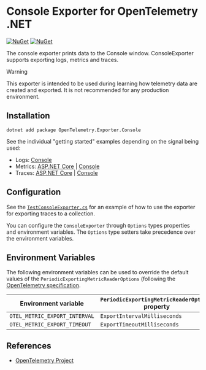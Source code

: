 # Console Exporter for OpenTelemetry .NET

[![NuGet](https://img.shields.io/nuget/v/OpenTelemetry.Exporter.Console.svg)](https://www.nuget.org/packages/OpenTelemetry.Exporter.Console)
[![NuGet](https://img.shields.io/nuget/dt/OpenTelemetry.Exporter.Console.svg)](https://www.nuget.org/packages/OpenTelemetry.Exporter.Console)

The console exporter prints data to the Console window.
ConsoleExporter supports exporting logs, metrics and traces.

> [!WARNING]
> This exporter is intended to be used during learning how telemetry
data are created and exported. It is not recommended for any production
environment.

## Installation

```shell
dotnet add package OpenTelemetry.Exporter.Console
```

See the individual "getting started" examples depending on the signal being
used:

* Logs: [Console](../../docs/logs/getting-started-console/README.md)
* Metrics: [ASP.NET Core](../../docs/metrics/getting-started-aspnetcore/README.md)
  | [Console](../../docs/metrics/getting-started-console/README.md)
* Traces: [ASP.NET Core](../../docs/trace/getting-started-aspnetcore/README.md)
  | [Console](../../docs/trace/getting-started-console/README.md)

## Configuration

See the
[`TestConsoleExporter.cs`](../../examples/Console/TestConsoleExporter.cs) for
an example of how to use the exporter for exporting traces to a collection.

You can configure the `ConsoleExporter` through `Options` types properties
and environment variables.
The `Options` type setters take precedence over the environment variables.

## Environment Variables

The following environment variables can be used to override the default
values of the `PeriodicExportingMetricReaderOptions`
(following the [OpenTelemetry specification](https://github.com/open-telemetry/opentelemetry-specification/blob/v1.12.0/specification/sdk-environment-variables.md#periodic-exporting-metricreader).

| Environment variable          | `PeriodicExportingMetricReaderOptions` property |
| ------------------------------| ------------------------------------------------|
| `OTEL_METRIC_EXPORT_INTERVAL` | `ExportIntervalMilliseconds`                    |
| `OTEL_METRIC_EXPORT_TIMEOUT`  | `ExportTimeoutMilliseconds`                     |

## References

* [OpenTelemetry Project](https://opentelemetry.io/)
